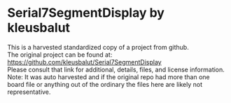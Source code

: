 
# Serial7SegmentDisplay by kleusbalut  
This is a harvested standardized copy of a project from github.  
The original project can be found at:  
https://github.com/kleusbalut/Serial7SegmentDisplay  
Please consult that link for additional, details, files, and license information.  
Note: It was auto harvested and if the original repo had more than one board file or anything out of the ordinary the files here are likely not representative.  
    